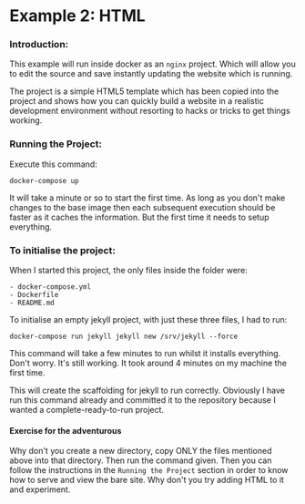 # Example 2: HTML

### Introduction:

This example will run inside docker as an `nginx` project. Which will allow you to edit the source
and save instantly updating the website which is running.

The project is a simple HTML5 template which has been copied into the project and shows how you
can quickly build a website in a realistic development environment without resorting to hacks
or tricks to get things working.

### Running the Project:

Execute this command:
```shell script
docker-compose up
```

It will take a minute or so to start the first time. As long as you don't make changes to the base image
then each subsequent execution should be faster as it caches the information. But the first time it
needs to setup everything.

### To initialise the project:

When I started this project, the only files inside the folder were:
```
- docker-compose.yml
- Dockerfile
- README.md
```

To initialise an empty jekyll project, with just these three files, I had to run:
```shell script
docker-compose run jekyll jekyll new /srv/jekyll --force
```
This command will take a few minutes to run whilst it installs everything. Don't worry. It's still
working. It took around 4 minutes on my machine the first time.

This will create the scaffolding for jekyll to run correctly. Obviously I have run this command
already and committed it to the repository because I wanted a complete-ready-to-run project.

#### Exercise for the adventurous

Why don't you create a new directory, copy ONLY the files mentioned above into that directory. Then
run the command given. Then you can follow the instructions in the `Running the Project` section
in order to know how to serve and view the bare site. Why don't you try adding HTML to it and experiment.
